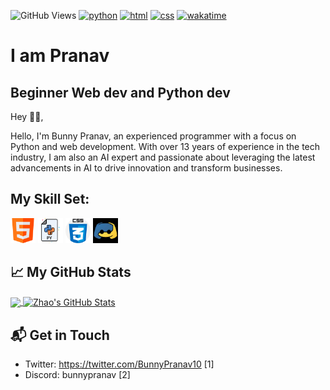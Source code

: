 ![GitHub Views](https://komarev.com/ghpvc/?username=traliotube&color=FAC151&style=for-the-badge)
[![python](https://img.shields.io/badge/Python-Beginner-blue?logo=python&style=for-the-badge)](https://github.com/traliotube)
[![html](https://img.shields.io/badge/HTML-Intermediate-blue?logo=html5&style=for-the-badge)](https://github.com/traliotube)
[![css](https://img.shields.io/badge/CSS-Intermediate-blue?logo=css3&style=for-the-badge)](https://github.com/traliotube)
[![wakatime](https://wakatime.com/badge/user/6f264882-b68d-458b-a878-91a6ffe199df.svg?style=for-the-badge)](https://github.com/traliotube)
# I am Pranav
## Beginner Web dev and Python dev

Hey 👋🏻,


Hello, I'm Bunny Pranav, an experienced programmer with a focus on Python and web development. With over 13 years of experience in the tech industry, I am also an AI expert and passionate about leveraging the latest advancements in AI to drive innovation and transform businesses.


## My Skill Set:

<p align="left">
<img src="/assets/html.png" height="auto" width="40">
  
<img src="/assets/python.svg" height="auto" width="40">

<img src="/assets/css.png" height="auto" width="40">

<img src="/assets/dpy.png" height="auto" width="40">


</p>

## &#x1f4c8; My GitHub Stats

<a href="https://github.com/traliotube">
  <img align="center" src="https://github-readme-stats.vercel.app/api/top-langs/?username=traliotube&hide=PHP&title_color=ffffff&text_color=c9cacc&icon_color=2bbc8a&bg_color=1d1f21" />
</a>

<a href="https://github.com/traliotube">
  <img align="center" src="https://github-readme-stats.vercel.app/api?username=traliotube&show_icons=true&line_height=27&count_private=true&title_color=ffffff&text_color=c9cacc&icon_color=2bbc8a&bg_color=1d1f21" alt="Zhao's GitHub Stats" />
</a>


## 📬 Get in Touch


- Twitter:  https://twitter.com/BunnyPranav10 [1]
- Discord:  bunnypranav [2]
